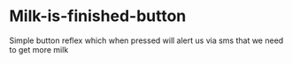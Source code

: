 # Milk-is-finished-button
Simple button reflex which when pressed will alert us via sms that we need to get more milk

